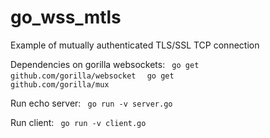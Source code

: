 # go_wss_mtls
Example of mutually authenticated TLS/SSL TCP connection 

Dependencies on gorilla websockets:
<code> go get github.com/gorilla/websocket </code>
<code> go get github.com/gorilla/mux </code>

Run echo server:
<code> go run -v server.go </code>

Run client:
<code> go run -v client.go </code>
